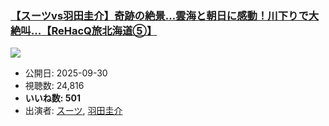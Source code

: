 ### [【スーツvs羽田圭介】奇跡の絶景…雲海と朝日に感動！川下りで大絶叫...【ReHacQ旅北海道⑤】](https://www.youtube.com/watch?v=0VNaLNxt8p0)
[![](https://img.youtube.com/vi/0VNaLNxt8p0/sddefault.jpg)](https://www.youtube.com/watch?v=0VNaLNxt8p0)
-   公開日: 2025-09-30
-   視聴数: 24,816
-   **いいね数: 501**
-   出演者: [スーツ](/rehacq_fan/people/スーツ "wikilink"), [羽田圭介](/rehacq_fan/people/羽田圭介 "wikilink")
